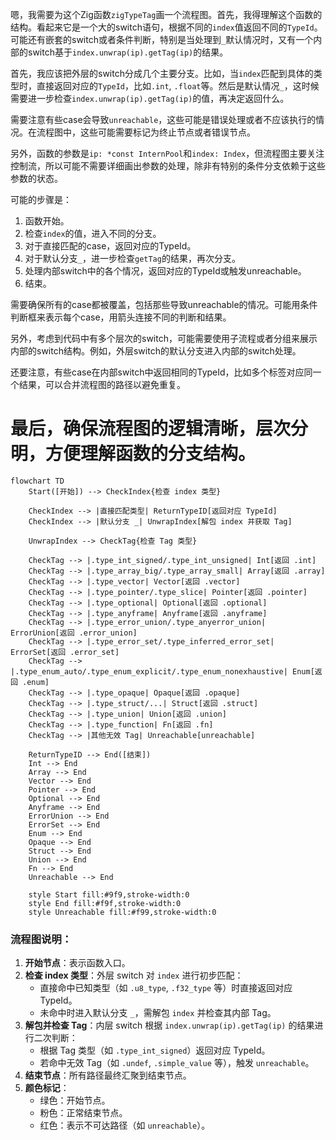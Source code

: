 嗯，我需要为这个Zig函数`zigTypeTag`画一个流程图。首先，我得理解这个函数的结构。看起来它是一个大的switch语句，根据不同的`index`值返回不同的`TypeId`。可能还有嵌套的switch或者条件判断，特别是当处理到`_`默认情况时，又有一个内部的switch基于`index.unwrap(ip).getTag(ip)`的结果。

首先，我应该把外层的switch分成几个主要分支。比如，当`index`匹配到具体的类型时，直接返回对应的`TypeId`，比如`.int`, `.float`等。然后是默认情况`_`，这时候需要进一步检查`index.unwrap(ip).getTag(ip)`的值，再决定返回什么。

需要注意有些case会导致`unreachable`，这些可能是错误处理或者不应该执行的情况。在流程图中，这些可能需要标记为终止节点或者错误节点。

另外，函数的参数是`ip: *const InternPool`和`index: Index`，但流程图主要关注控制流，所以可能不需要详细画出参数的处理，除非有特别的条件分支依赖于这些参数的状态。

可能的步骤是：

1. 函数开始。
2. 检查`index`的值，进入不同的分支。
3. 对于直接匹配的case，返回对应的TypeId。
4. 对于默认分支`_`，进一步检查`getTag`的结果，再次分支。
5. 处理内部switch中的各个情况，返回对应的TypeId或触发unreachable。
6. 结束。

需要确保所有的case都被覆盖，包括那些导致unreachable的情况。可能用条件判断框来表示每个case，用箭头连接不同的判断和结果。

另外，考虑到代码中有多个层次的switch，可能需要使用子流程或者分组来展示内部的switch结构。例如，外层switch的默认分支进入内部的switch处理。

还要注意，有些case在内部switch中返回相同的TypeId，比如多个标签对应同一个结果，可以合并流程图的路径以避免重复。

最后，确保流程图的逻辑清晰，层次分明，方便理解函数的分支结构。
================================================
```mermaid
flowchart TD
    Start([开始]) --> CheckIndex{检查 index 类型}
    
    CheckIndex --> |直接匹配类型| ReturnTypeID[返回对应 TypeId]
    CheckIndex --> |默认分支 _| UnwrapIndex[解包 index 并获取 Tag]
    
    UnwrapIndex --> CheckTag{检查 Tag 类型}
    
    CheckTag --> |.type_int_signed/.type_int_unsigned| Int[返回 .int]
    CheckTag --> |.type_array_big/.type_array_small| Array[返回 .array]
    CheckTag --> |.type_vector| Vector[返回 .vector]
    CheckTag --> |.type_pointer/.type_slice| Pointer[返回 .pointer]
    CheckTag --> |.type_optional| Optional[返回 .optional]
    CheckTag --> |.type_anyframe| Anyframe[返回 .anyframe]
    CheckTag --> |.type_error_union/.type_anyerror_union| ErrorUnion[返回 .error_union]
    CheckTag --> |.type_error_set/.type_inferred_error_set| ErrorSet[返回 .error_set]
    CheckTag --> |.type_enum_auto/.type_enum_explicit/.type_enum_nonexhaustive| Enum[返回 .enum]
    CheckTag --> |.type_opaque| Opaque[返回 .opaque]
    CheckTag --> |.type_struct/...| Struct[返回 .struct]
    CheckTag --> |.type_union| Union[返回 .union]
    CheckTag --> |.type_function| Fn[返回 .fn]
    CheckTag --> |其他无效 Tag| Unreachable[unreachable]
    
    ReturnTypeID --> End([结束])
    Int --> End
    Array --> End
    Vector --> End
    Pointer --> End
    Optional --> End
    Anyframe --> End
    ErrorUnion --> End
    ErrorSet --> End
    Enum --> End
    Opaque --> End
    Struct --> End
    Union --> End
    Fn --> End
    Unreachable --> End

    style Start fill:#9f9,stroke-width:0
    style End fill:#f9f,stroke-width:0
    style Unreachable fill:#f99,stroke-width:0
``` 

### 流程图说明：
1. **开始节点**：表示函数入口。
2. **检查 index 类型**：外层 switch 对 `index` 进行初步匹配：
   - 直接命中已知类型（如 `.u8_type`, `.f32_type` 等）时直接返回对应 TypeId。
   - 未命中时进入默认分支 `_`，需解包 `index` 并检查其内部 Tag。
3. **解包并检查 Tag**：内层 switch 根据 `index.unwrap(ip).getTag(ip)` 的结果进行二次判断：
   - 根据 Tag 类型（如 `.type_int_signed`）返回对应 TypeId。
   - 若命中无效 Tag（如 `.undef`, `.simple_value` 等），触发 `unreachable`。
4. **结束节点**：所有路径最终汇聚到结束节点。
5. **颜色标记**：
   - 绿色：开始节点。
   - 粉色：正常结束节点。
   - 红色：表示不可达路径（如 `unreachable`）。